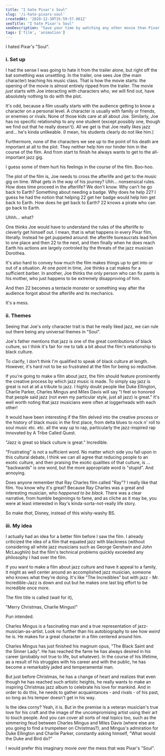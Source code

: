```yaml
---
title: "I hate Pixar's Soul"
slug: '/i-hate-pixars-soul'
createdAt: '2020-12-30T15:59:57.861Z'
seoTitle: "I hate Pixar's Soul"
seoDescription: "Save your time by watching any other movie than Pixar's Soul."
tags: ['film', 'animation']
---
```


I hated Pixar's "Soul".

### i. Set up

I had the sense I was going to hate it from the trailer alone, but right off the bat something was unsettling. In the trailer, one sees Joe (the main character) teaching his music class. That is how the movie starts: the opening of the movie is almost entirely ripped from the trailer. The movie _just_ starts with Joe interacting with characters who, we will find out, have absolutely nothing to do with the plot.

It's odd, because a film usually starts with the audience getting to know a character on a personal level. A character is usually with family or friends, or enemies or rivals. None of those kids care at all about Joe. Similarly, Joe has no specific relationship to any one student (except possibly one, though we find out that he really doesn't). All we get is that Joe really likes jazz and... he's kinda unlikeable. (I mean, his students clearly do not like him.)

Furthermore, none of the characters we see up to the point of his death are important at all to the plot. They neither help him nor hinder him in the course of the film. And from start to finish he always wants to get to the all-important jazz gig.

I guess some of them hurt his feelings in the course of the film. Boo-hoo.

The plot of the film is, Joe needs to cross the afterlife and get to the music gig on time. What gets in the way of his journey? Uhh... nonsensical rules. How does time proceed in the afterlife? We don't know. Why can't he go back to Earth? Something about needing a badge. Why does he help 22? I guess he had the notion that helping 22 get her badge would help him get back to Earth. How does he get back to Earth? 22 knows a pirate who can go back to Earth.

Uhhh... what?

One thinks Joe would have to understand the rules of the afterlife to cleverly get himself out. I mean, that is what happens in every Pixar film, literally. Instead he get puppeted around: the afterlife bureaucrats lead him to one place and then 22 to the next, and then finally when he does reach Earth his actions are largely controled by the threats of the jazz musician Dorothea.

It's also hard to convey how much the film makes things up to get into or out of a situation. At one point in time, Joe thinks a cat makes for a sufficient barber. In another, Joe thinks the only person who can fix pants is his mother, who just happens to be extremely disapproving of him.

And then 22 becomes a tentacle monster or something way after the audience forgot about the afterlife and its mechanics.

It's a mess.

### ii. Themes

Seeing that Joe's only character trait is that he really liked jazz, we can rule out there being any universal themes in "Soul".

Joe's father mentions that jazz is one of the great contributions of black culture, so I think it's fair for me to talk a bit about the film's relationship to black culture.

To clarify, I don't think I'm qualified to speak of black culture at length. However, it's hard not to be so frustrated at the film for being so reductive.

If you're going to make a film about jazz, the film should feature prominently the creative process by which jazz music is made. To simply say jazz is great is not at all a tribute to jazz. I highly doubt people like Duke Ellington, Charlie Parker, Charles Mingus and Miles Davis will say "I feel so honored that people said jazz (not even my particular style, just all jazz) is great." It's well worth noting that jazz musicians were often at loggerheads with each other!

It would have been interesting if the film delved into the creative process or the history of black music in the first place, from delta blues to rock n' roll to soul music etc. etc. all the way up to rap, particularly the jazz-inspired rap innovated by A Tribe Called Quest.

"Jazz is great so black culture is great." Incredible.

"Frustrating" is not a sufficient word. No matter which side you fall upon in this cultural debate, I think we can all agree that reducing people to an exotic culture, and then praising the exotic qualities of that culture, is ... "backwards" is one word, but the more appropriate word is "stupid". And annoying.

Does anyone remember that Ray Charles film called "Ray"? I really like that film. You know why it's great? Because Ray Charles was a great and interesting musician, who _happened to be black_. There was a clear narrative, from humble beginnings to fame, and as cliche as it may be, you were at least interested in Ray's kinda-sorta-not-really life story.

So make _that_, Disney, instead of this wishy-washy BS.

### iii. My idea

I actually had an idea for a better film before I saw the film. I already criticized the idea of a film that equated jazz with blackness (without considering all white jazz musicians such as George Gershwin and John McLaughlin) but the film's technical problems quickly exceeded any philosophy I had over the film.

If you want to make a film about jazz culture and have it appeal to a family, it might as well center around an accomplished jazz musician, someone who knows what they're doing. It's like "The Incredibles" but with jazz - Mr. Incredible-Jazz is down and out but he makes one last big effort to be incredible once more.

The film title is called (wait for it),

"Merry Christmas, Charlie Mingus!"

Pun intended.

Charles Mingus is a fascinating man and a true representation of jazz-musician-as-artist. Look no further than his autobiography to see how _weird_ he is. He makes for a great character in a film centered around him.

Charles Mingus has just finished his magnum opus, "The Black Saint and the Sinner Lady". He has reached the fame he has always desired in his career (probably not true to life, but whatever). In the course of his lifetime, as a result of his struggles with his career and with the public, he has become a remarkably jaded and temperamental man.

But just before Christmas, he has a change of heart and realizes that even though he has reached such artistic heights, he really wants to make an inspiring Christmas jazz album to celebrate his love for mankind. And in order to do this, he needs to gather acquaintances - and rivals - of his past, so long as his temper doesn't get in his way.

Is the idea corny? Yeah, it is. But in the premise is a veteran musician's true love for his craft and the image of the uncompromising artist using their art to touch people. And you can cover all sorts of real topics too, such as the simmering feud between Charles Mingus and Miles Davis (where else are you going to find a trumpeteer on Christmas?), and Mingus's admiration for Duke Ellington and Charlie Parker, constantly asking himself, "What would the Duke and Bird do?"

I would prefer this imaginary movie over the mess that was Pixar's "Soul".
